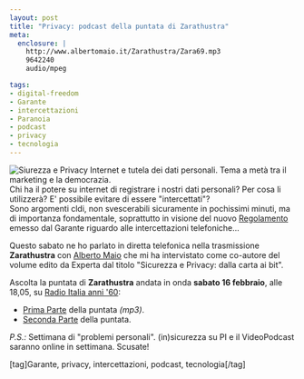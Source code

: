 ```yaml
--- 
layout: post
title: "Privacy: podcast della puntata di Zarathustra"
meta: 
  enclosure: |
    http://www.albertomaio.it/Zarathustra/Zara69.mp3
    9642240
    audio/mpeg

tags: 
- digital-freedom
- Garante
- intercettazioni
- Paranoia
- podcast
- privacy
- tecnologia
---
```

![Siurezza e Privacy](http://bp1.blogger.com/_BKK0Jz1oW30/R7douZN__jI/AAAAAAAAANo/zSL7eFf_qZM/s200/DallaCartaAiBit_big.gif)
Internet e tutela dei dati personali. Tema a metà tra il marketing e la democrazia.  
Chi ha il potere su internet di registrare i nostri dati personali? Per cosa li utilizzerà? E' possibile evitare di essere "intercettati"?  
Sono argomenti cldi, non svescerabili sicuramente in pochissimi minuti, ma di importanza fondamentale, soprattutto in visione del nuovo [Regolamento][3] emesso dal Garante riguardo alle intercettazioni telefoniche...  
  
Questo sabato ne ho parlato in diretta telefonica nella trasmissione **Zarathustra** con [Alberto Maio][1] che mi ha intervistato come co-autore del volume edito da Experta dal titolo "Sicurezza e Privacy: dalla carta ai bit".  
  
Ascolta la puntata di **Zarathustra** andata in onda **sabato 16 febbraio**, alle 18,05, su [Radio Italia anni '60][2]:  

* [Prima Parte](http://www.albertomaio.it/Zarathustra/Zara69.mp3) della puntata *(mp3)*.
* [Seconda Parte](http://www.albertomaio.it/Zarathustra/Zara692.mp3) della puntata.  
  
*P.S.:* Settimana di "problemi personali". (in)sicurezza su PI e il VideoPodcast saranno online in settimana. Scusate! 

[tag]Garante, privacy, intercettazioni, podcast, tecnologia[/tag]
  
[1]: http://albertomaio.blogspot.com/2008/02/privacy-in-rete-chi-ci-osserva.html
[2]: http://www.radioitaliaanni60.it/ 
[3]: http://www.garanteprivacy.it/garante/doc.jsp?ID=1485429
 
